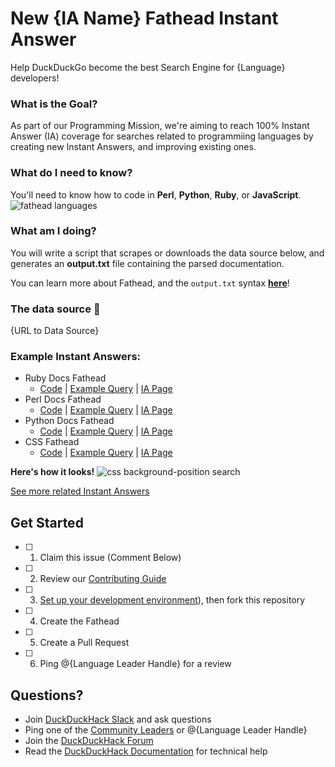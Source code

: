 # New {IA Name} Fathead Instant Answer
Help DuckDuckGo become the best Search Engine for {Language} developers!


### What is the Goal?
As part of our Programming Mission, we're aiming to reach 100% Instant Answer (IA) coverage for searches related to programmiing languages by creating new Instant Answers, and improving existing ones.


### What do I need to know?
You'll need to know how to code in **Perl**, **Python**, **Ruby**, or **JavaScript**.
![fathead languages](https://cloud.githubusercontent.com/assets/873785/19787916/57b4c31a-9c73-11e6-9bd9-f85c8893ec93.jpg)


### What am I doing?
You will write a script that scrapes or downloads the data source below, and generates an **output.txt** file containing the parsed documentation.

You can learn more about Fathead, and the `output.txt` syntax [**here**](https://docs.duckduckhack.com/resources/fathead-overview.html)!


### The data source :rocket:
{URL to Data Source}


### Example Instant Answers:

- Ruby Docs Fathead
    - [Code](https://github.com/duckduckgo/zeroclickinfo-fathead/tree/master/lib/fathead/ruby) | [Example Query](https://duckduckgo.com/?q=array+bsearch&ia=about) | [IA Page](https://duck.co/ia/view/ruby)
- Perl Docs Fathead
    - [Code](https://github.com/duckduckgo/zeroclickinfo-fathead/tree/master/lib/fathead/perl_doc) | [Example Query](https://duckduckgo.com/?q=perl+foreach&t=vivaldi&ia=about) | [IA Page](https://duck.co/ia/view/perl_doc)
- Python Docs Fathead
    - [Code](https://github.com/duckduckgo/zeroclickinfo-fathead/tree/master/lib/fathead/python) | [Example Query](https://duckduckgo.com/?q=python+print&ia=about) | [IA Page](https://duck.co/ia/view/python)
- CSS Fathead
    - [Code](https://github.com/duckduckgo/zeroclickinfo-fathead/tree/master/lib/fathead/mdn_css) | [Example Query](https://duckduckgo.com/?q=css+background-position&ia=about) | [IA Page](https://duck.co/ia/view/mdn_css)

**Here's how it looks!**
![css background-position search](https://cloud.githubusercontent.com/assets/873785/19787980/cdf51566-9c73-11e6-9ef2-ac44dede62c7.png)


[See more related Instant Answers](https://duck.co/ia?repo=fathead)


## Get Started
- [ ] 1) Claim this issue (Comment Below)
- [ ] 2) Review our [Contributing Guide](https://github.com/duckduckgo/zeroclickinfo-fathead/blob/master/CONTRIBUTING.md)
- [ ] 3) [Set up your development environment](https://docs.duckduckhack.com/welcome/setup-dev-environment.html)), then fork this repository
- [ ] 4) Create the Fathead
- [ ] 5) Create a Pull Request
- [ ] 6) Ping @{Language Leader Handle} for a review


## Questions?
- Join [DuckDuckHack Slack](https://quackslack.herokuapp.com/) and ask questions
- Ping one of the [Community Leaders](https://duck.co/help/community/community-leaders) or @{Language Leader Handle}
- Join the [DuckDuckHack Forum](https://forum.duckduckhack.com/c/programming/{language})
- Read the [DuckDuckHack Documentation](https://docs.duckduckhack.com/) for technical help
